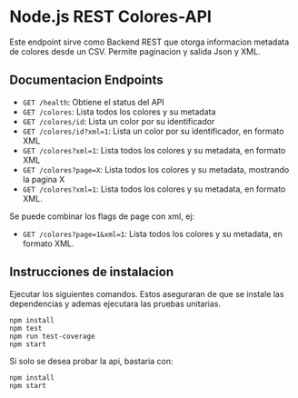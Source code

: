 # Node.js REST Colores-API

Este endpoint sirve como Backend REST que otorga informacion metadata de colores desde un CSV. Permite paginacion y salida Json y XML.

## Documentacion Endpoints
* `GET /health`: Obtiene el status del API
* `GET /colores`: Lista todos los colores y su metadata
* `GET /colores/id`: Lista un color por su identificador
* `GET /colores/id?xml=1`: Lista un color por su identificador, en formato XML
* `GET /colores?xml=1`: Lista todos los colores y su metadata, en formato XML
* `GET /colores?page=X`: Lista todos los colores y su metadata, mostrando la pagina X
* `GET /colores?xml=1`: Lista todos los colores y su metadata, en formato XML.

Se puede combinar los flags de page con xml, ej:
* `GET /colores?page=1&xml=1`: Lista todos los colores y su metadata, en formato XML.

## Instrucciones de instalacion

Ejecutar los siguientes comandos. Estos aseguraran de que se instale las dependencias
y ademas ejecutara las pruebas unitarias.

```
npm install
npm test
npm run test-coverage
npm start
```

Si solo se desea probar la api, bastaria con:

```
npm install
npm start
```
